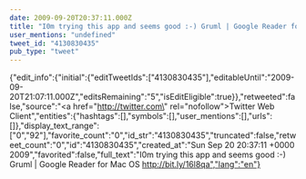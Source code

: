 ```yaml
---
date: 2009-09-20T20:37:11.000Z
title: "I0m trying this app and seems good :-) Gruml | Google Reader for Mac OS http://bit.ly/16l8qa″"
user_mentions: "undefined"
tweet_id: "4130830435"
pub_type: "tweet"
---
```

{"edit_info":{"initial":{"editTweetIds":["4130830435"],"editableUntil":"2009-09-20T21:07:11.000Z","editsRemaining":"5","isEditEligible":true}},"retweeted":false,"source":"<a href=\"http://twitter.com\" rel=\"nofollow\">Twitter Web Client</a>","entities":{"hashtags":[],"symbols":[],"user_mentions":[],"urls":[]},"display_text_range":["0","92"],"favorite_count":"0","id_str":"4130830435","truncated":false,"retweet_count":"0","id":"4130830435","created_at":"Sun Sep 20 20:37:11 +0000 2009","favorited":false,"full_text":"I0m trying this app and seems good :-) Gruml | Google Reader for Mac OS http://bit.ly/16l8qa","lang":"en"}
